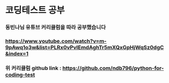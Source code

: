 # 코딩테스트 공부

### 동빈나님 유튜브 커리큘럼을 따라 공부했습니다
### https://www.youtube.com/watch?v=m-9pAwq1o3w&list=PLRx0vPvlEmdAghTr5mXQxGpHjWqSz0dgC&index=1
### 위 커리큘럼 github link : https://github.com/ndb796/python-for-coding-test
